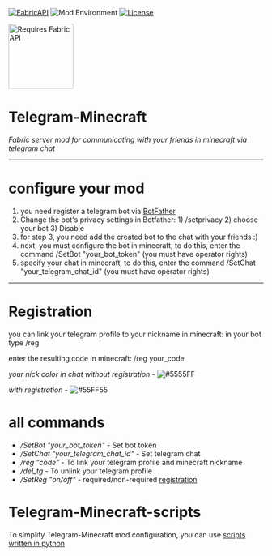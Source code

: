 [![FabricAPI](https://img.shields.io/static/v1?label=modloader&message=fabric&color=brightgreen)](https://www.curseforge.com/minecraft/mc-mods/fabric-api)
![Mod Environment](https://img.shields.io/static/v1?label=environment&message=server&color=yellow)
[![License](https://img.shields.io/static/v1?label=licence&message=GPL-3.0&color=blue)](./LICENSE)

[<img alt="Requires Fabric API" src="https://i.imgur.com/Ol1Tcf8.png" width="128"/>](https://www.curseforge.com/minecraft/mc-mods/fabric-api)
 
 # Telegram-Minecraft

_Fabric server mod for communicating with your friends in minecraft via telegram chat_

___
# configure your mod
1. you need register a telegram bot via [BotFather](https://t.me/BotFather)
2. Change the bot's privacy settings in Botfather: 1) /setprivacy 2) choose your bot 3) Disable
3. for step 3, you need add the created bot to the chat with your friends :)
4. next, you must configure the bot in minecraft, to do this, enter the command /SetBot "your_bot_token" (you must have operator rights)
5. specify your chat in minecraft, to do this, enter the command /SetChat "your_telegram_chat_id" (you must have operator rights)
___
# Registration
you can link your telegram profile to your nickname in minecraft: in your bot type /reg
<p>enter the resulting code in minecraft: /reg your_code</p>
 
_your nick color in chat without registration_ - ![#5555FF](https://placehold.co/15x15/5555FF/5555FF.png) 

_with registration_ - ![#55FF55](https://placehold.co/15x15/55FF55/55FF55.png)
# all commands

* */SetBot* _"your_bot_token"_ - Set bot token
* */SetChat* _"your_telegram_chat_id"_ - Set telegram chat
* */reg* _"code"_ - To link your telegram profile and minecraft nickname
* */del_tg* - To unlink your telegram profile
* */SetReg* _"on/off"_ - required/non-required [registration](#registration)

# Telegram-Minecraft-scripts
To simplify Telegram-Minecraft mod configuration, you can use [scripts written in python](https://github.com/kibersportovich/Telegram-Minecraft-scripts)
